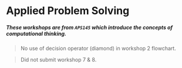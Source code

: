 # **Applied Problem Solving**
##### *These workshops are from `APS145` which introduce the concepts of computational thinking.*

> No use of decision operator (diamond) in workshop 2 flowchart.

> Did not submit workshop 7 & 8.
